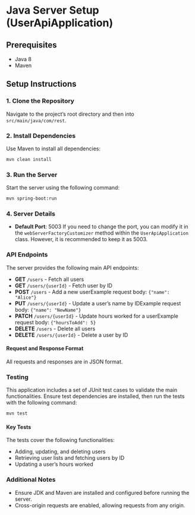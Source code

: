 # Java Server Setup (UserApiApplication)

## Prerequisites

- Java 8
- Maven

## Setup Instructions

### 1. Clone the Repository

Navigate to the project’s root directory and then into `src/main/java/com/rest`.

### 2. Install Dependencies

Use Maven to install all dependencies:

```sh
mvn clean install
```

### 3. Run the Server

Start the server using the following command:

```sh
mvn spring-boot:run
```

### 4. Server Details

- **Default Port**: 5003
  If you need to change the port, you can modify it in the `webServerFactoryCustomizer` method within the `UserApiApplication` class. However, it is recommended to keep it as 5003.

### API Endpoints

The server provides the following main API endpoints:

- **GET** `/users` - Fetch all users
- **GET** `/users/{userId}` - Fetch user by ID
- **POST** `/users` - Add a new userExample request body: `{"name": "Alice"}`
- **PUT** `/users/{userId}` - Update a user’s name by IDExample request body: `{"name": "NewName"}`
- **PATCH** `/users/{userId}` - Update hours worked for a userExample request body: `{"hoursToAdd": 5}`
- **DELETE** `/users` - Delete all users
- **DELETE** `/users/{userId}` - Delete a user by ID

#### Request and Response Format

All requests and responses are in JSON format.

### Testing

This application includes a set of JUnit test cases to validate the main functionalities. Ensure test dependencies are installed, then run the tests with the following command:

```sh
mvn test
```

#### Key Tests

The tests cover the following functionalities:

- Adding, updating, and deleting users
- Retrieving user lists and fetching users by ID
- Updating a user’s hours worked

### Additional Notes

- Ensure JDK and Maven are installed and configured before running the server.
- Cross-origin requests are enabled, allowing requests from any origin.
